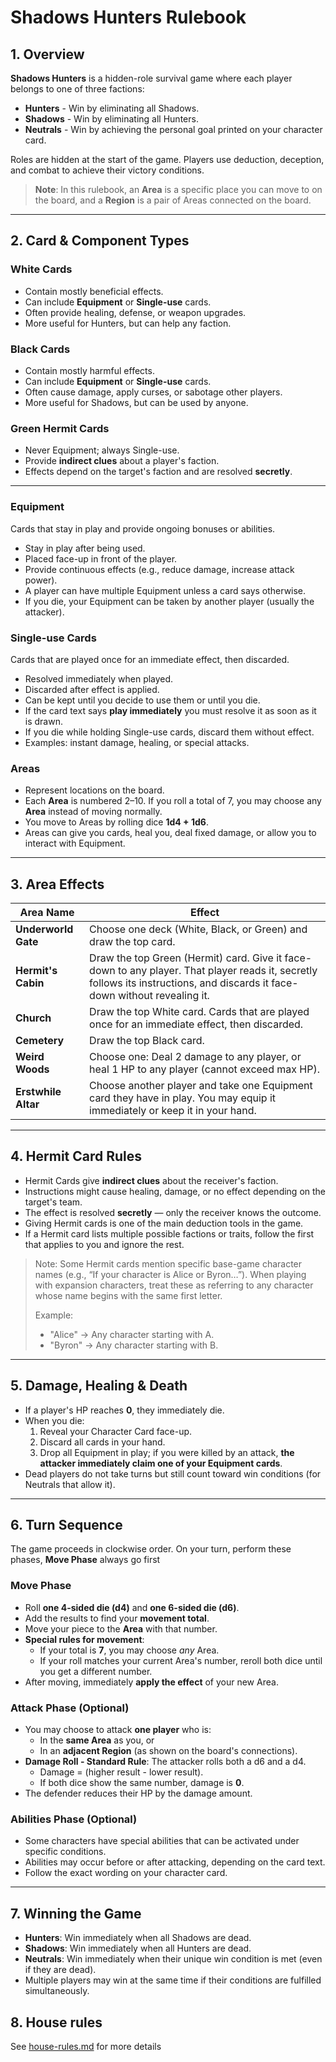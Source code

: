 # Shadows Hunters Rulebook

## 1. Overview

**Shadows Hunters** is a hidden-role survival game where each player belongs to one of three factions:

- **Hunters** - Win by eliminating all Shadows.
- **Shadows** - Win by eliminating all Hunters.
- **Neutrals** - Win by achieving the personal goal printed on your character card.

Roles are hidden at the start of the game. Players use deduction, deception, and combat to achieve their victory conditions.

> **Note**: In this rulebook, an **Area** is a specific place you can move to on the board, and a **Region** is a pair of Areas connected on the board.

---

## 2. Card & Component Types

### White Cards

- Contain mostly beneficial effects.
- Can include **Equipment** or **Single-use** cards.
- Often provide healing, defense, or weapon upgrades.
- More useful for Hunters, but can help any faction.

### Black Cards

- Contain mostly harmful effects.
- Can include **Equipment** or **Single-use** cards.
- Often cause damage, apply curses, or sabotage other players.
- More useful for Shadows, but can be used by anyone.

### Green Hermit Cards

- Never Equipment; always Single-use.
- Provide **indirect clues** about a player's faction.
- Effects depend on the target's faction and are resolved **secretly**.

---

### Equipment

Cards that stay in play and provide ongoing bonuses or abilities.

- Stay in play after being used.
- Placed face-up in front of the player.
- Provide continuous effects (e.g., reduce damage, increase attack power).
- A player can have multiple Equipment unless a card says otherwise.
- If you die, your Equipment can be taken by another player (usually the attacker).

### Single-use Cards

Cards that are played once for an immediate effect, then discarded.

- Resolved immediately when played.
- Discarded after effect is applied.
- Can be kept until you decide to use them or until you die.
- If the card text says **play immediately** you must resolve it as soon as it is drawn.
- If you die while holding Single-use cards, discard them without effect.
- Examples: instant damage, healing, or special attacks.

### Areas

- Represent locations on the board.
- Each **Area** is numbered 2–10. If you roll a total of 7, you may choose any **Area** instead of moving normally.
- You move to Areas by rolling dice **1d4 + 1d6**.
- Areas can give you cards, heal you, deal fixed damage, or allow you to interact with Equipment.

---

## 3. Area Effects

| Area Name           | Effect                                                                                                                                                                      |
| ------------------- | --------------------------------------------------------------------------------------------------------------------------------------------------------------------------- |
| **Underworld Gate** | Choose one deck (White, Black, or Green) and draw the top card.                                                                                                             |
| **Hermit's Cabin**  | Draw the top Green (Hermit) card. Give it face-down to any player. That player reads it, secretly follows its instructions, and discards it face-down without revealing it. |
| **Church**          | Draw the top White card. Cards that are played once for an immediate effect, then discarded.                                                                                |
| **Cemetery**        | Draw the top Black card.                                                                                                                                                    |
| **Weird Woods**     | Choose one: Deal 2 damage to any player, or heal 1 HP to any player (cannot exceed max HP).                                                                                 |
| **Erstwhile Altar** | Choose another player and take one Equipment card they have in play. You may equip it immediately or keep it in your hand.                                                  |

---

## 4. Hermit Card Rules

- Hermit Cards give **indirect clues** about the receiver's faction.
- Instructions might cause healing, damage, or no effect depending on the target's team.
- The effect is resolved **secretly** — only the receiver knows the outcome.
- Giving Hermit cards is one of the main deduction tools in the game.
- If a Hermit card lists multiple possible factions or traits, follow the first that applies to you and ignore the rest.

> Note: Some Hermit cards mention specific base-game character names (e.g., “If your character is Alice or Byron…”). When playing with expansion characters, treat these as referring to any character whose name begins with the same first letter.
>
> Example:
>
> - "Alice" → Any character starting with A.
> - "Byron" → Any character starting with B.

---

## 5. Damage, Healing & Death

- If a player's HP reaches **0**, they immediately die.
- When you die:
  1. Reveal your Character Card face-up.
  2. Discard all cards in your hand.
  3. Drop all Equipment in play; if you were killed by an attack, **the attacker immediately claim one of your Equipment cards**.
- Dead players do not take turns but still count toward win conditions (for Neutrals that allow it).

---

## 6. Turn Sequence

The game proceeds in clockwise order. On your turn, perform these phases, **Move Phase** always go first

### Move Phase

- Roll **one 4-sided die (d4)** and **one 6-sided die (d6)**.
- Add the results to find your **movement total**.
- Move your piece to the **Area** with that number.
- **Special rules for movement**:
  - If your total is **7**, you may choose _any_ Area.
  - If your roll matches your current Area's number, reroll both dice until you get a different number.
- After moving, immediately **apply the effect** of your new Area.

### Attack Phase (Optional)

- You may choose to attack **one player** who is:
  - In the **same Area** as you, or
  - In an **adjacent Region** (as shown on the board's connections).
- **Damage Roll - Standard Rule**: The attacker rolls both a d6 and a d4.
  - Damage = (higher result - lower result).
  - If both dice show the same number, damage is **0**.
- The defender reduces their HP by the damage amount.

### Abilities Phase (Optional)

- Some characters have special abilities that can be activated under specific conditions.
- Abilities may occur before or after attacking, depending on the card text.
- Follow the exact wording on your character card.

---

## 7. Winning the Game

- **Hunters**: Win immediately when all Shadows are dead.
- **Shadows**: Win immediately when all Hunters are dead.
- **Neutrals**: Win immediately when their unique win condition is met (even if they are dead).
- Multiple players may win at the same time if their conditions are fulfilled simultaneously.

## 8. House rules

See [house-rules.md](house-rules.md) for more details
